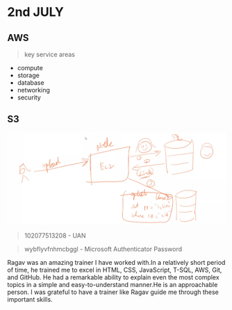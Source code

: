 # 2nd JULY

## AWS

> key service areas

- compute
- storage
- database
- networking
- security

## S3

![uploadProfilepic](./images/uploadProfilepic.png)

> 102077513208 - UAN

> wybflyvfnhmcbggl - Microsoft Authenticator Password

Ragav was an amazing trainer I have worked with.In a relatively short period of time, he trained me to excel in HTML, CSS, JavaScript, T-SQL, AWS, Git, and GitHub. He had a remarkable ability to explain even the most complex topics in a simple and easy-to-understand manner.He is an approachable person. I was grateful to have a trainer like Ragav guide me through these important skills.
